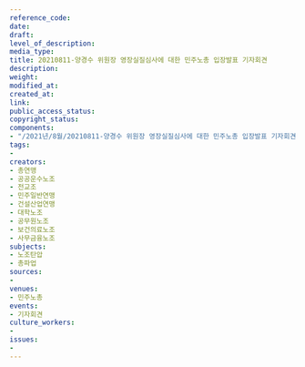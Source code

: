 ```yaml
---
reference_code: 
date: 
draft: 
level_of_description: 
media_type: 
title: 20210811-양경수 위원장 영장실질심사에 대한 민주노총 입장발표 기자회견
description: 
weight: 
modified_at: 
created_at: 
link: 
public_access_status: 
copyright_status: 
components:
- "/2021년/8월/20210811-양경수 위원장 영장실질심사에 대한 민주노총 입장발표 기자회견/_5D40486.jpg"
tags:
- 
creators:
- 총연맹
- 공공운수노조
- 전교조
- 민주일반연맹
- 건설산업연맹
- 대학노조
- 공무원노조
- 보건의료노조
- 사무금융노조
subjects:
- 노조탄압
- 총파업
sources:
- 
venues:
- 민주노총
events:
- 기자회견
culture_workers:
- 
issues:
- 
---
```

